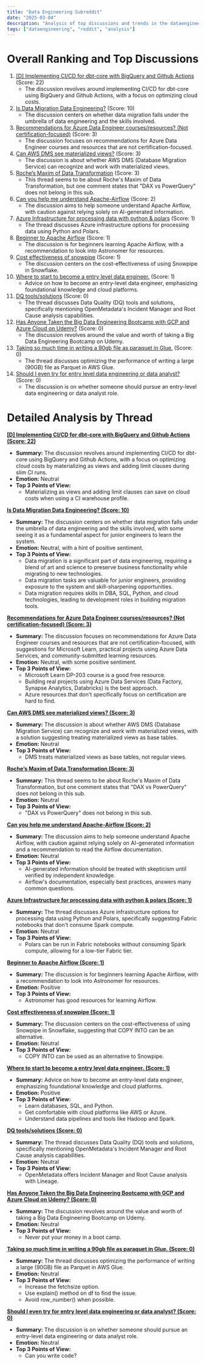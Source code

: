 ```yaml
---
title: "Data Engineering Subreddit"
date: "2025-03-04"
description: "Analysis of top discussions and trends in the dataengineering subreddit"
tags: ["dataengineering", "reddit", "analysis"]
---
```


# Overall Ranking and Top Discussions
1.  [[D] Implementing CI/CD for dbt-core with BigQuery and Github Actions](https://www.reddit.com/r/dataengineering/comments/1j39kzf/implementing_cicd_for_dbtcore_with_bigquery_and/) (Score: 22)
    *   The discussion revolves around implementing CI/CD for dbt-core using BigQuery and Github Actions, with a focus on optimizing cloud costs.
2.  [Is Data Migration Data Engineering?](https://www.reddit.com/r/dataengineering/comments/1j3iotj/is_data_migration_data_engineering/) (Score: 10)
    *   The discussion centers on whether data migration falls under the umbrella of data engineering and the skills involved.
3.  [Recommendations for Azure Data Engineer courses/resources? (Not certification-focused)](https://www.reddit.com/r/dataengineering/comments/1j3b7qq/recommendations_for_azure_data_engineer/) (Score: 3)
    *   The discussion focuses on recommendations for Azure Data Engineer courses and resources that are not certification-focused.
4.  [Can AWS DMS see materialized views?](https://www.reddit.com/r/dataengineering/comments/1j3gi3y/can_aws_dms_see_materialized_views/) (Score: 3)
    *   The discussion is about whether AWS DMS (Database Migration Service) can recognize and work with materialized views.
5.  [Roche’s Maxim of Data Transformation](https://ssbipolar.com/2021/05/31/roches-maxim/) (Score: 3)
    *   This thread seems to be about Roche's Maxim of Data Transformation, but one comment states that "DAX vs PowerQuery" does not belong in this sub.
6.  [Can you help me understand Apache-Airflow](https://www.reddit.com/r/dataengineering/comments/1j3at1p/can_you_help_me_understand_apacheairflow/) (Score: 2)
    *   The discussion aims to help someone understand Apache Airflow, with caution against relying solely on AI-generated information.
7.  [Azure Infrastructure for processing data with python & polars](https://www.reddit.com/r/dataengineering/comments/1j39oho/azure_infrastructure_for_processing_data_with/) (Score: 1)
    *   The thread discusses Azure infrastructure options for processing data using Python and Polars.
8.  [Beginner to Apache Airflow](https://www.reddit.com/r/dataengineering/comments/1j3acqm/beginner_to_apache_airflow/) (Score: 1)
    *   The discussion is for beginners learning Apache Airflow, with a recommendation to look into Astronomer for resources.
9.  [Cost effectiveness of snowpipe](https://www.reddit.com/r/dataengineering/comments/1j3bnyw/cost_effectiveness_of_snowpipe/) (Score: 1)
    *   The discussion centers on the cost-effectiveness of using Snowpipe in Snowflake.
10. [Where to start to become a entry level data engineer.](https://www.reddit.com/r/dataengineering/comments/1j3khpu/where_to_start_to_become_a_entry_level_data/) (Score: 1)
    *   Advice on how to become an entry-level data engineer, emphasizing foundational knowledge and cloud platforms.
11. [DQ tools/solutions](https://www.reddit.com/r/dataengineering/comments/1j38nk4/dq_toolssolutions/) (Score: 0)
    *   The thread discusses Data Quality (DQ) tools and solutions, specifically mentioning OpenMetadata's Incident Manager and Root Cause analysis capabilities.
12. [Has Anyone Taken the Big Data Engineering Bootcamp with GCP and Azure Cloud on Udemy?](https://www.reddit.com/r/dataengineering/comments/1j3c613/has_anyone_taken_the_big_data_engineering/) (Score: 0)
    *   The discussion revolves around the value and worth of taking a Big Data Engineering Bootcamp on Udemy.
13. [Taking so much time in writing a 90gb file as paraquet in Glue.](https://www.reddit.com/r/dataengineering/comments/1j3f588/taking_so_much_time_in_writing_a_90gb_file_as/) (Score: 0)
    *   The thread discusses optimizing the performance of writing a large (90GB) file as Parquet in AWS Glue.
14. [Should I even try for entry level data engineering or data analyst?](https://www.reddit.com/r/dataengineering/comments/1j3jy8q/should_i_even_try_for_entry_level_data/) (Score: 0)
    *   The discussion is on whether someone should pursue an entry-level data engineering or data analyst role.

# Detailed Analysis by Thread
**[[D] Implementing CI/CD for dbt-core with BigQuery and Github Actions (Score: 22)](https://www.reddit.com/r/dataengineering/comments/1j39kzf/implementing_cicd_for_dbtcore_with_bigquery_and/)**
*  **Summary:** The discussion revolves around implementing CI/CD for dbt-core using BigQuery and Github Actions, with a focus on optimizing cloud costs by materializing as views and adding limit clauses during slim CI runs.
*  **Emotion:** Neutral
*  **Top 3 Points of View:**
    *   Materializing as views and adding limit clauses can save on cloud costs when using a CI warehouse profile.

**[Is Data Migration Data Engineering? (Score: 10)](https://www.reddit.com/r/dataengineering/comments/1j3iotj/is_data_migration_data_engineering/)**
*  **Summary:** The discussion centers on whether data migration falls under the umbrella of data engineering and the skills involved, with some seeing it as a fundamental aspect for junior engineers to learn the system.
*  **Emotion:** Neutral, with a hint of positive sentiment.
*  **Top 3 Points of View:**
    *   Data migration is a significant part of data engineering, requiring a blend of art and science to preserve business functionality while migrating to new technologies.
    *   Data migration tasks are valuable for junior engineers, providing exposure to the system and skill-sharpening opportunities.
    *   Data migration requires skills in DBA, SQL, Python, and cloud technologies, leading to development roles in building migration tools.

**[Recommendations for Azure Data Engineer courses/resources? (Not certification-focused) (Score: 3)](https://www.reddit.com/r/dataengineering/comments/1j3b7qq/recommendations_for_azure_data_engineer/)**
*  **Summary:** The discussion focuses on recommendations for Azure Data Engineer courses and resources that are not certification-focused, with suggestions for Microsoft Learn, practical projects using Azure Data Services, and community-submitted learning resources.
*  **Emotion:** Neutral, with some positive sentiment.
*  **Top 3 Points of View:**
    *   Microsoft Learn DP-203 course is a good free resource.
    *   Building real projects using Azure Data Services (Data Factory, Synapse Analytics, Databricks) is the best approach.
    *   Azure resources that don't specifically focus on certification are hard to find.

**[Can AWS DMS see materialized views? (Score: 3)](https://www.reddit.com/r/dataengineering/comments/1j3gi3y/can_aws_dms_see_materialized_views/)**
*  **Summary:** The discussion is about whether AWS DMS (Database Migration Service) can recognize and work with materialized views, with a solution suggesting treating materialized views as base tables.
*  **Emotion:** Neutral
*  **Top 3 Points of View:**
    *   DMS treats materialized views as base tables, not regular views.

**[Roche’s Maxim of Data Transformation (Score: 3)](https://ssbipolar.com/2021/05/31/roches-maxim/)**
*  **Summary:** This thread seems to be about Roche's Maxim of Data Transformation, but one comment states that "DAX vs PowerQuery" does not belong in this sub.
*  **Emotion:** Neutral
*  **Top 3 Points of View:**
    *   "DAX vs PowerQuery" does not belong in this sub.

**[Can you help me understand Apache-Airflow (Score: 2)](https://www.reddit.com/r/dataengineering/comments/1j3at1p/can_you_help_me_understand_apacheairflow/)**
*  **Summary:** The discussion aims to help someone understand Apache Airflow, with caution against relying solely on AI-generated information and a recommendation to read the Airflow documentation.
*  **Emotion:** Neutral
*  **Top 3 Points of View:**
    *   AI-generated information should be treated with skepticism until verified by independent knowledge.
    *   Airflow's documentation, especially best practices, answers many common questions.

**[Azure Infrastructure for processing data with python & polars (Score: 1)](https://www.reddit.com/r/dataengineering/comments/1j39oho/azure_infrastructure_for_processing_data_with/)**
*  **Summary:** The thread discusses Azure infrastructure options for processing data using Python and Polars, specifically suggesting Fabric notebooks that don't consume Spark compute.
*  **Emotion:** Neutral
*  **Top 3 Points of View:**
    *   Polars can be run in Fabric notebooks without consuming Spark compute, allowing for a low-tier Fabric tier.

**[Beginner to Apache Airflow (Score: 1)](https://www.reddit.com/r/dataengineering/comments/1j3acqm/beginner_to_apache_airflow/)**
*  **Summary:** The discussion is for beginners learning Apache Airflow, with a recommendation to look into Astronomer for resources.
*  **Emotion:** Positive
*  **Top 3 Points of View:**
    *   Astronomer has good resources for learning Airflow.

**[Cost effectiveness of snowpipe (Score: 1)](https://www.reddit.com/r/dataengineering/comments/1j3bnyw/cost_effectiveness_of_snowpipe/)**
*  **Summary:** The discussion centers on the cost-effectiveness of using Snowpipe in Snowflake, suggesting that COPY INTO can be an alternative.
*  **Emotion:** Neutral
*  **Top 3 Points of View:**
    *   COPY INTO can be used as an alternative to Snowpipe.

**[Where to start to become a entry level data engineer. (Score: 1)](https://www.reddit.com/r/dataengineering/comments/1j3khpu/where_to_start_to_become_a_entry_level_data/)**
*  **Summary:** Advice on how to become an entry-level data engineer, emphasizing foundational knowledge and cloud platforms.
*  **Emotion:** Positive
*  **Top 3 Points of View:**
    *   Learn databases, SQL, and Python.
    *   Get comfortable with cloud platforms like AWS or Azure.
    *   Understand data pipelines and tools like Hadoop and Spark.

**[DQ tools/solutions (Score: 0)](https://www.reddit.com/r/dataengineering/comments/1j38nk4/dq_toolssolutions/)**
*  **Summary:** The thread discusses Data Quality (DQ) tools and solutions, specifically mentioning OpenMetadata's Incident Manager and Root Cause analysis capabilities.
*  **Emotion:** Neutral
*  **Top 3 Points of View:**
    *   OpenMetadata offers Incident Manager and Root Cause analysis with Lineage.

**[Has Anyone Taken the Big Data Engineering Bootcamp with GCP and Azure Cloud on Udemy? (Score: 0)](https://www.reddit.com/r/dataengineering/comments/1j3c613/has_anyone_taken_the_big_data_engineering/)**
*  **Summary:** The discussion revolves around the value and worth of taking a Big Data Engineering Bootcamp on Udemy.
*  **Emotion:** Neutral
*  **Top 3 Points of View:**
    *   Never put your money in a boot camp.

**[Taking so much time in writing a 90gb file as paraquet in Glue. (Score: 0)](https://www.reddit.com/r/dataengineering/comments/1j3f588/taking_so_much_time_in_writing_a_90gb_file_as/)**
*  **Summary:** The thread discusses optimizing the performance of writing a large (90GB) file as Parquet in AWS Glue.
*  **Emotion:** Neutral
*  **Top 3 Points of View:**
    *   Increase the fetchsize option.
    *   Use explain() method on df to find the issue.
    *   Avoid row_number() when possible.

**[Should I even try for entry level data engineering or data analyst? (Score: 0)](https://www.reddit.com/r/dataengineering/comments/1j3jy8q/should_i_even_try_for_entry_level_data/)**
*  **Summary:** The discussion is on whether someone should pursue an entry-level data engineering or data analyst role.
*  **Emotion:** Neutral
*  **Top 3 Points of View:**
    *   Can you write code?
